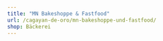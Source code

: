 ```yaml
---
title: "MN Bakeshoppe & Fastfood"
url: /cagayan-de-oro/mn-bakeshoppe-und-fastfood/
shop: Bäckerei
---
```

